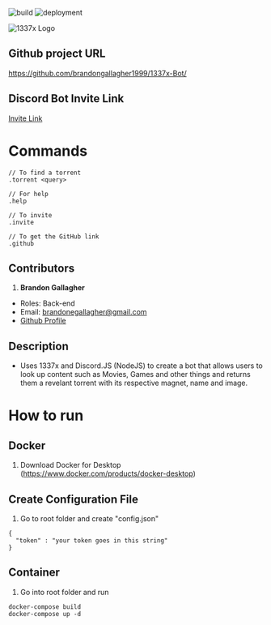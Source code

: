 ![build](https://github.com/brandongallagher1999/1337x-Bot/actions/workflows/ci.yml/badge.svg) ![deployment](https://github.com/brandongallagher1999/1337x-Bot/actions/workflows/azure.yml/badge.svg)

![1337x Logo](https://img.ibxk.com.br/2015/07/22/22123545851313.jpg)

## Github project URL

https://github.com/brandongallagher1999/1337x-Bot/

## Discord Bot Invite Link

[Invite Link](https://discord.com/api/oauth2/authorize?client_id=733428046845050982&permissions=536921088&scope=bot)


# Commands

```
// To find a torrent
.torrent <query>

// For help
.help

// To invite
.invite

// To get the GitHub link
.github
```

## Contributors

1. **Brandon Gallagher**

- Roles: Back-end
- Email: brandonegallagher@gmail.com
- [Github Profile](https://github.com/brandongallagher1999)

## Description

- Uses 1337x and Discord.JS (NodeJS) to create a bot that allows users to look up content such as Movies, Games and other things and returns them a revelant
  torrent with its respective magnet, name and image.

# How to run

## Docker

1. Download Docker for Desktop (https://www.docker.com/products/docker-desktop)

## Create Configuration File

1. Go to root folder and create "config.json"

```
{
  "token" : "your token goes in this string"
}
```

## Container

1. Go into root folder and run

```
docker-compose build
docker-compose up -d
```